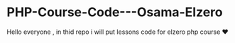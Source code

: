 # PHP-Course-Code---Osama-Elzero
Hello everyone , in thid repo i will put lessons code for elzero php course ♥
